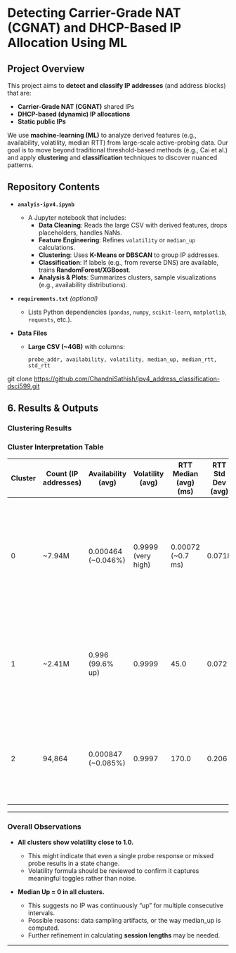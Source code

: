 # **Detecting Carrier-Grade NAT (CGNAT) and DHCP-Based IP Allocation Using ML**

## **Project Overview**
This project aims to **detect and classify IP addresses** (and address blocks) that are:
- **Carrier-Grade NAT (CGNAT)** shared IPs
- **DHCP-based (dynamic) IP allocations**
- **Static public IPs**

We use **machine-learning (ML)** to analyze derived features (e.g., availability, volatility, median RTT) from large-scale active-probing data. Our goal is to move beyond traditional threshold-based methods (e.g., Cai et al.) and apply **clustering** and **classification** techniques to discover nuanced patterns.

## **Repository Contents**
- **`analyis-ipv4.ipynb`**  
  - A Jupyter notebook that includes:
    - **Data Cleaning**: Reads the large CSV with derived features, drops placeholders, handles NaNs.  
    - **Feature Engineering**: Refines `volatility` or `median_up` calculations.  
    - **Clustering**: Uses **K-Means or DBSCAN** to group IP addresses.  
    - **Classification**: If labels (e.g., from reverse DNS) are available, trains **RandomForest/XGBoost**.
    - **Analysis & Plots**: Summarizes clusters, sample visualizations (e.g., availability distributions).

- **`requirements.txt`** *(optional)*  
  - Lists Python dependencies (`pandas`, `numpy`, `scikit-learn`, `matplotlib`, `requests`, etc.).

- **Data Files**  
  - **Large CSV (~4GB)** with columns:
    ```
    probe_addr, availability, volatility, median_up, median_rtt, std_rtt
    ```
git clone https://github.com/ChandniSathish/ipv4_address_classification-dsci599.git

## **6. Results & Outputs**

### **Clustering Results**



### **Cluster Interpretation Table**
| **Cluster** | **Count (IP addresses)** | **Availability (avg)** | **Volatility (avg)** | **RTT Median (avg) (ms)** | **RTT Std Dev (avg)** | **Interpretation** |
|------------|---------------------|-----------------|----------------|----------------|----------------|--------------------|
| 0          | ~7.94M               | 0.000464 (~0.046%)  | 0.9999 (very high) | 0.00072 (~0.7 ms) | 0.0718 | **Mostly unresponsive addresses.** Rarely up, possibly unassigned, firewalled, or ephemeral. Tiny RTT suggests very close router replies or artifacts. |
| 1          | ~2.41M               | 0.996 (99.6% up) | 0.9999 | 45.0 | 0.072 | **Highly stable addresses.** Almost always up, moderate latency, likely servers, infrastructure IPs, or broadband connections. |
| 2          | 94,864               | 0.000847 (~0.085%) | 0.9997 | 170.0 | 0.206 | **Rarely online, high latency.** High RTT and variability suggest satellite links, mobile networks, or remote regions. |

---

### **Overall Observations**
- **All clusters show volatility close to 1.0.**  
  - This might indicate that even a single probe response or missed probe results in a state change.
  - Volatility formula should be reviewed to confirm it captures meaningful toggles rather than noise.
  
- **Median Up = 0 in all clusters.**  
  - This suggests no IP was continuously “up” for multiple consecutive intervals.
  - Possible reasons: data sampling artifacts, or the way median_up is computed.
  - Further refinement in calculating **session lengths** may be needed.

---




